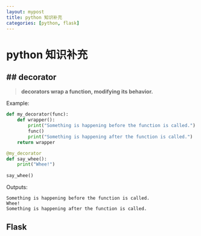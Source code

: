 ```yaml
---
layout: mypost
title: python 知识补充
categories: [python, flask]
---
```


# python 知识补充

## ## decorator 

> **decorators wrap a function, modifying its behavior.**

Example:

```python
def my_decorator(func):
    def wrapper():
        print("Something is happening before the function is called.")
        func()
        print("Something is happening after the function is called.")
    return wrapper

@my_decorator
def say_whee():
    print("Whee!")
    
say_whee()
```

Outputs:

```
Something is happening before the function is called.
Whee!
Something is happening after the function is called.
```

## Flask

